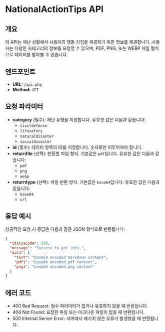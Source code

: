 # NationalActionTips API

## 개요
이 API는 재난 상황에서 사용자의 행동 지침을 제공하기 위한 정보를 제공합니다. 사용자는 다양한 카테고리의 정보를 요청할 수 있으며, PDF, PNG, 또는 WEBP 파일 형식으로 데이터를 받아볼 수 있습니다.

## 엔드포인트
- **URL:** `/api.php`
- **Method:** `GET`

## 요청 파라미터
- **category** (필수): 재난 유형을 지정합니다. 유효한 값은 다음과 같습니다:
  - `civildefence`
  - `lifesafety`
  - `naturaldisaster`
  - `socialdisaster`
- **id** (필수): 데이터 항목의 ID를 지정합니다. 숫자로만 이루어져야 합니다.
- **returnfile** (선택): 반환할 파일 형식. 기본값은 `pdf`입니다. 유효한 값은 다음과 같습니다:
  - `pdf`
  - `png`
  - `webp`
- **returntype** (선택): 파일 반환 방식. 기본값은 `base64`입니다. 유효한 값은 다음과 같습니다:
  - `base64`
  - `url`

## 응답 예시
성공적인 요청 시 응답은 다음과 같은 JSON 형식으로 반환됩니다:
```json
{
  "StatusCode": 200,
  "message": "Success to get info.",
  "data": {
    "text": "base64 encoded markdown content",
    "pdf1": "base64 encoded pdf content",
    "png1": "base64 encoded png content"
  }
}
```

## 에러 코드
* 400 Bad Request: 필수 파라미터가 없거나 유효하지 않을 때 반환됩니다.
* 404 Not Found: 요청한 파일 또는 마크다운 파일이 없을 때 반환됩니다.
* 500 Internal Server Error: 서버에서 예기치 않은 오류가 발생했을 때 반환됩니다.
